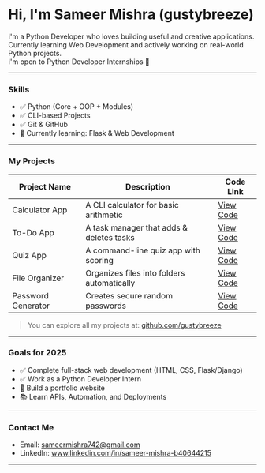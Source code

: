# Hi, I'm Sameer Mishra (gustybreeze)

I'm a Python Developer who loves building useful and creative applications.  
Currently learning Web Development and actively working on real-world Python projects.  
I'm open to Python Developer Internships 💼

---

### Skills

- ✅ Python (Core + OOP + Modules)
- ✅ CLI-based Projects
- ✅ Git & GitHub
- 🔄 Currently learning: Flask & Web Development

---

### My Projects

| Project Name     | Description                                   | Code Link |
|------------------|-----------------------------------------------|-----------|
| Calculator App | A CLI calculator for basic arithmetic         | [View Code](https://github.com/gustybreeze/calculator-app) |
| To-Do App      | A task manager that adds & deletes tasks      | [View Code](https://github.com/gustybreeze/to-do-app) |
| Quiz App       | A command-line quiz app with scoring          | [View Code](https://github.com/gustybreeze/quiz-app) |
| File Organizer | Organizes files into folders automatically    | [View Code](https://github.com/gustybreeze/file-organizer) |
| Password Generator | Creates secure random passwords           | [View Code](https://github.com/gustybreeze/password-generator) |

> You can explore all my projects at: [github.com/gustybreeze](https://github.com/gustybreeze)

---

### Goals for 2025

- ✅ Complete full-stack web development (HTML, CSS, Flask/Django)
- ✅ Work as a Python Developer Intern
- 🚀 Build a portfolio website
- 📚 Learn APIs, Automation, and Deployments

---

### Contact Me

- Email: sameermishra742@gmail.com 
- LinkedIn: www.linkedin.com/in/sameer-mishra-b40644215

---
 

